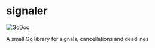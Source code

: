 # signaler

[![GoDoc](https://godoc.org/github.com/gentlemanautomaton/signaler?status.svg)](https://godoc.org/github.com/gentlemanautomaton/signaler)

A small Go library for signals, cancellations and deadlines
